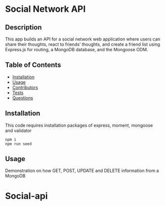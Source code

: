 # Social Network API

## Description 
This app builds an API for a social network web application where users can share their thoughts, react to friends’ thoughts, and create a friend list using Express.js for routing, a MongoDB database, and the Mongoose ODM.  

## Table of Contents
- [Installation](#Installation)
- [Usage](#Usage)
- [Contributors](#Contributors)
- [Tests](#Tests)
- [Questions](#Questions)

## Installation
This code requires installation packages of express, moment, mongoose and validator  
```
npm i
npm run seed
```
      
## Usage
Demonstration on how GET, POST, UPDATE and DELETE information from a MongoDB  
# Social-api
